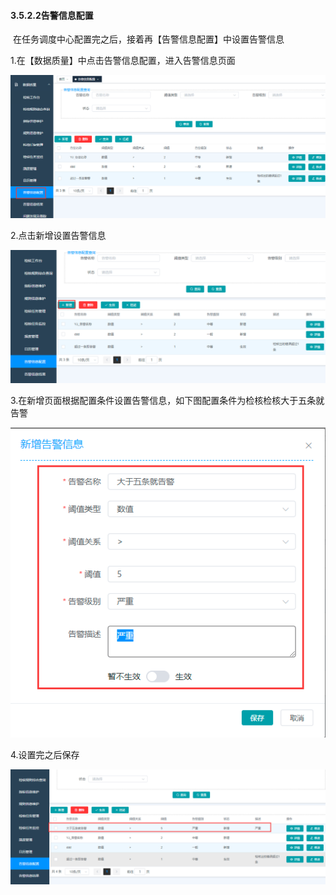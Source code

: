 #### 3.5.2.2告警信息配置

​		在任务调度中心配置完之后，接着再【告警信息配置】中设置告警信息

1.在【数据质量】中点击告警信息配置，进入告警信息页面

![image-20210422082957845](3.4.2.2%E5%91%8A%E8%AD%A6%E4%BF%A1%E6%81%AF%E9%85%8D%E7%BD%AE.assets/image-20210422082957845.png)

2.点击新增设置告警信息

![image-20210422083101709](3.4.2.2%E5%91%8A%E8%AD%A6%E4%BF%A1%E6%81%AF%E9%85%8D%E7%BD%AE.assets/image-20210422083101709.png)

3.在新增页面根据配置条件设置告警信息，如下图配置条件为检核检核大于五条就告警

![image-20210422083327412](3.4.2.2%E5%91%8A%E8%AD%A6%E4%BF%A1%E6%81%AF%E9%85%8D%E7%BD%AE.assets/image-20210422083327412.png)

4.设置完之后保存

![image-20210422083859703](3.4.2.2%E5%91%8A%E8%AD%A6%E4%BF%A1%E6%81%AF%E9%85%8D%E7%BD%AE.assets/image-20210422083859703.png)